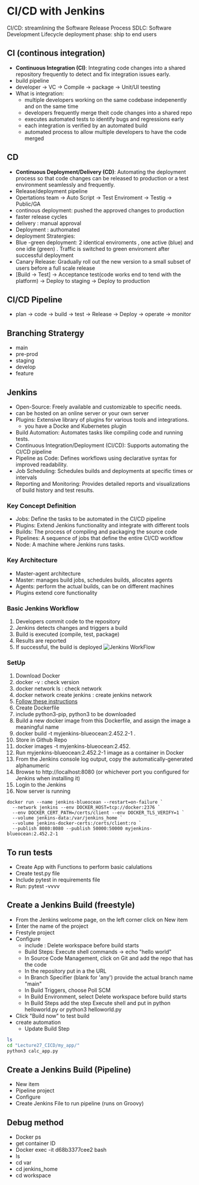 # CI/CD with Jenkins

CI/CD: streamlining the Software Release Process
SDLC: Software Development Lifecycle
deployment phase: ship to end users

## CI (continous integration)

- **Continuous Integration (CI)**: Integrating code changes into a shared repository frequently to detect and fix integration issues early.
- build pipeline
- developer -> VC -> Compile -> package -> Unit/UI teesting
- What is integration:
  - multiple developers working on the same codebase indepenently and on the same time
  - developers frequently merge theit code changes into a shared repo
  - executes automated tests to identify bugs and regressions early
  - each integration is verified by an automated build
  - automated process to allow multiple developers to have the code merged

## CD

- **Continuous Deployment/Delivery (CD)**: Automating the deployment process so that code changes can be released to production or a test
environment seamlessly and frequently.
- Release/deployment pipeline
- Opertations team -> Auto Script -> Test Enviroment -> Testig -> Public/GA
- continous deployment: pushed the approved changes to production
- faster release cycles
- delivery : manual approval
- Deployment : authomated
- deployment Stratergies:
- Blue -green deployment: 2 identical enviroments , one active (blue) and one idle (green) . Traffic is switched to green enviroment after successful deployment
- Canary Release: Gradually roll out the new version to a small subset of users before a full scale release
- [Build -> Test] -> Acceptance test(code works end to tend with the platform) -> Deploy to staging -> Deploy to production

## CI/CD Pipeline

- plan -> code -> build -> test -> Release -> Deploy -> operate -> monitor

## Branching Stratergy

- main
- pre-prod
- staging
- develop
- feature

## Jenkins

- Open-Source: Freely available and customizable to specific needs.
- can be hosted on an online server or your own server
- Plugins: Extensive library of plugins for various tools and integrations.
  - you have a Docke and Kubernetes plugin 
- Build Automation: Automates tasks like compiling code and running tests.
- Continuous Integration/Deployment (CI/CD): Supports automating the CI/CD pipeline
- Pipeline as Code: Defines workflows using declarative syntax for improved readability.
- Job Scheduling: Schedules builds and deployments at specific times or intervals
- Reporting and Monitoring: Provides detailed reports and visualizations of build history and test results.

### Key Concept Definition

- Jobs: Define the tasks to be automated in the CI/CD pipeline
- Plugins: Extend Jenkins functionality and integrate with different tools
- Builds: The process of compiling and packaging the source code
- Pipelines: A sequence of jobs that define the entire CI/CD workflow
- Node: A machine where Jenkins runs tasks.

### Key Architecture

- Master-agent architecture
- Master: manages build jobs, schedules builds, allocates agents
- Agents: perform the actual builds, can be on different machines
- Plugins extend core functionality

### Basic Jenkins Workflow

1. Developers commit code to the repository
2. Jenkins detects changes and triggers a build
3. Build is executed (compile, test, package)
4. Results are reported
5. If successful, the build is deployed
![Jenkins WorkFlow](image.png)

### SetUp

1. Download Docker
2. docker -v : check version
3. docker network ls : check network
4. docker network create jenkins : create jenkins network
5. [Follow these instructions](https://www.jenkins.io/doc/book/installing/docker/)
6. Create Dockerfile
7. include python3-pip, python3 to be downloaded
8. Build a new docker image from this Dockerfile, and assign the image a meaningful name
9. docker build -t myjenkins-blueocean:2.452.2-1 .
10. Store in Github Repo
11. docker images -t myjenkins-blueocean:2.452.
12. Run myjenkins-blueocean:2.452.2-1 image as a container in Docker
13. From the Jenkins console log output, copy the automatically-generated alphanumeric
14. Browse to http://localhost:8080 (or whichever port you configured for Jenkins when installing it)
15. Login to the Jenkins
16. Now server is running

```docker
docker run --name jenkins-blueocean --restart=on-failure `
  --network jenkins --env DOCKER_HOST=tcp://docker:2376 `
  --env DOCKER_CERT_PATH=/certs/client --env DOCKER_TLS_VERIFY=1 `
  --volume jenkins-data:/var/jenkins_home `
  --volume jenkins-docker-certs:/certs/client:ro `
  --publish 8080:8080 --publish 50000:50000 myjenkins-blueocean:2.452.2-1
```

## To run tests

- Create App with Functions to perform basic calulations
- Create test.py file
- Include pytest in requirements file
- Run: pytest -vvvv

## Create a Jenkins Build (freestyle)

- From the Jenkins welcome page, on the left corner click on New item
- Enter the name of the project
- Frestyle project
- Configure
  - include : Delete workspace before build starts
  - Build Steps: Execute shell commands -> echo "hello world"
  - In Source Code Management, click on Git and add the repo that has the code
  - In the repository put in a the URL
  - In Branch Specifier (blank for 'any') provide the actual branch name "main"
  - In Build Triggers, choose Poll SCM
  - In Build Environment, select Delete workspace before build starts
  - In Build Steps add the step Execute shell and put in python helloworld.py or python3 helloworld.py
- Click "Build now" to test build
- create automation
  - Update Build Step 

``` bash
ls
cd "Lecture27_CICD/my_app/"
python3 calc_app.py
```

## Create a Jenkins Build (Pipeline)

- New item
- Pipeline project
- Configure
- Create Jenkins File to run pipeline (runs on Groovy)


## Debug method

- Docker ps
- get container ID
- Docker exec -it d68b3377cee2 bash
- ls
- cd var
- cd jenkins_home
- cd workspace